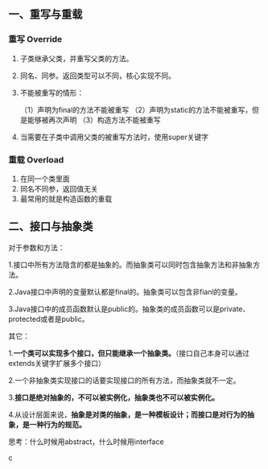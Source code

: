## 一、重写与重载

### 重写 Override

1. 子类继承父类，并重写父类的方法。

2. 同名、同参。返回类型可以不同，核心实现不同。

3. 不能被重写的情形：

   （1）声明为final的方法不能被重写
   （2）声明为static的方法不能被重写，但是能够被再次声明
   （3）构造方法不能被重写

4. 当需要在子类中调用父类的被重写方法时，使用super关键字

### 重载 Overload

1. 在同一个类里面
2. 同名不同参，返回值无关
3. 最常用的就是构造函数的重载

## 二、接口与抽象类

对于参数和方法：

1.接口中所有方法隐含的都是抽象的。而抽象类可以同时包含抽象方法和非抽象方法。

2.Java接口中声明的变量默认都是final的。抽象类可以包含非fianl的变量。

3.Java接口中的成员函数默认是public的。抽象类的成员函数可以是private、protected或者是public。

其它：

1.**一个类可以实现多个接口，但只能继承一个抽象类。**（接口自己本身可以通过extends关键字扩展多个接口）

2.一个非抽象类实现接口的话要实现接口的所有方法，而抽象类就不一定。

3.**接口是绝对抽象的，不可以被实例化，抽象类也不可以被实例化。**

4.从设计层面来说，**抽象是对类的抽象，是一种模板设计；而接口是对行为的抽象，是一种行为的规范。**

思考：什么时候用abstract，什么时候用interface



c